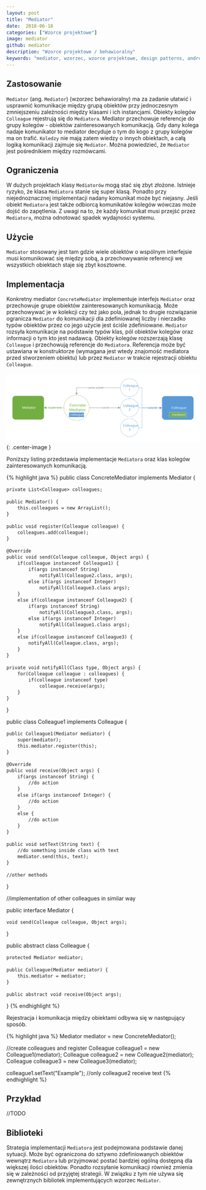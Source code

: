 ```yaml
---
layout: post
title: "Mediator"
date:  2018-06-18
categories: ["Wzorce projektowe"]
image: mediator
github: mediator
description: "Wzorce projektowe / behawioralny"
keywords: "mediator, wzorzec, wzorce projektowe, design patterns, android, java, programowanie, programming"
---
```


## Zastosowanie
`Mediator` (ang. `Mediator`) (wzorzec behawioralny) ma za zadanie ułatwić i usprawnić komunikacje między grupą obiektów przy jednoczesnym zmniejszeniu zależności między klasami i ich instancjami. Obiekty kolegów `Colleague` rejestrują się do `Mediatora`. Mediator przechowuje referencje do grupy kolegów - obiektów zainteresowanych komunikacją. Gdy dany kolega nadaje komunikator to mediator decyduje o tym do kogo z grupy kolegów ma on trafić. `Koledzy` nie mają zatem wiedzy o innych obiektach, a całą logiką komunikacji zajmuje się `Mediator`. Można powiedzieć, że `Mediator` jest pośrednikiem między rozmówcami.

## Ograniczenia
W dużych projektach klasy `Mediatorów` mogą stać się zbyt złożone. Istnieje ryzyko, że klasa `Mediatora` stanie się super klasą. Ponadto przy niejednoznacznej implementacji nadany komunikat może być niejasny. Jeśli obiekt `Mediatora` jest także odbiorcą komunikatów kolegów wówczas może dojść do zapętlenia. Z uwagi na to, że każdy komunikat musi przejść przez `Mediatora`, można odnotować spadek wydajności systemu.

## Użycie
`Mediator` stosowany jest tam gdzie wiele obiektów o wspólnym interfejsie musi komunikować się między sobą, a przechowywanie referencji we wszystkich obiektach staje się zbyt kosztowne.

## Implementacja
Konkretny mediator `ConcreteMediator` implementuje interfejs `Mediator` oraz przechowuje grupe obiektów zainteresowanych komunikacją. Może przechowywać je w kolekcji czy też jako pola, jednak to drugie rozwiązanie ogranicza `Mediator` do komunikacji dla zdefiniowanej liczby i nierzadko typów obiektów przez co jego użycie jest ściśle zdefiniowane. `Mediator` rozsyła komunikacje na podstawie typów klas, pól obiektów kolegów oraz informacji o tym kto jest nadawcą. Obiekty kolegów rozszerzają klasę `Colleague` i przechowują referencje do `Mediatora`. Referencja może być ustawiana w konstruktorze (wymagana jest wtedy znajomość mediatora przed stworzeniem obiektu) lub przez `Mediator` w trakcie rejestracji obiektu `Colleague`.

![Mediator diagram](/assets/img/diagrams/mediator.svg){: .center-image }

Poniższy listing przedstawia implementacje `Mediatora` oraz klas kolegów zainteresowanych komunikacją.

{% highlight java %}
public class ConcreteMediator implements Mediator {

    private List<Colleague> colleagues;

    public Mediator() {
        this.colleagues = new ArrayList();
    }

    public void register(Colleague colleague) {
        colleagues.add(colleague);
    }

    @Override
    public void send(Colleague colleague, Object args) {
        if(colleague instanceof Colleague1) {
            if(args instanceof String)
                notifyAll(Colleague2.class, args);
            else if(args instanceof Integer)
                notifyAll(Colleague3.class args);
        }
        else if(colleague instanceof Colleague2) {
            if(args instanceof String)
                notifyAll(Colleague3.class, args);
            else if(args instanceof Integer)
                notifyAll(Colleague1.class args);
        }
        else if(colleague instanceof Colleague3) {
            notifyAll(Colleague.class, args);
        }
    }

    private void notifyAll(Class type, Object args) {
        for(Colleague colleague : colleagues) {
            if(colleague instanceof type)
                colleague.receive(args);
        }
    }
}

public class Colleague1 implements Colleague {

    public Colleague1(Mediator mediator) {
        super(mediator);
        this.mediator.register(this);
    }

    @Override 
    public void receive(Object args) {
        if(args instanceof String) {
            //do action
        }
        else if(args instanceof Integer) {
            //do action
        }
        else {
            //do action
        }
    }

    public void setText(String text) {
        //do something inside class with text
        mediator.send(this, text);
    } 

    //other methods
}

//implementation of other colleagues in similar way

public interface Mediator {

    void send(Colleague colleague, Object args);
}

public abstract class Colleague {
    
    protected Mediator mediator;

    public Colleague(Mediator mediator) {
        this.mediator = mediator;
    }

    public abstract void receive(Object args);  
}
{% endhighlight %}

Rejestracja i komunikacja między obiektami odbywa się w następujący sposób.

{% highlight java %}
Mediator mediator = new ConcreteMediator();

//create colleagues and register
Colleague colleague1 = new Colleague1(mediator);
Colleague colleague2 = new Colleague2(mediator);
Colleague colleague3 = new Colleague3(mediator);

colleague1.setText("Example"); //only colleague2 receive text
{% endhighlight %}

## Przykład
//TODO

## Biblioteki
Strategia implementacji `Mediatora` jest podejmowana podstawie danej sytuacji. Może być ograniczona do sztywno zdefiniowanych obiektów wewnątrz `Mediatora` lub przyjmować postać bardziej ogólną dostępną dla większej ilości obiektów. Ponadto rozsyłanie komunikacji również zmienia się w zależności od przyjętej strategii. W związku z tym nie używa się zewnętrznych bibliotek implementujących wzorzec `Mediator`.